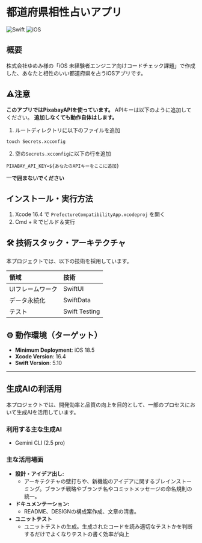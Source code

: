 # 都道府県相性占いアプリ

![Swift](https://img.shields.io/badge/Swift-5-orange.svg)
![iOS](https://img.shields.io/badge/iOS-18.5+-blue.svg)

## 概要

株式会社ゆめみ様の「iOS 未経験者エンジニア向けコードチェック課題」で作成した、あなたと相性のいい都道府県を占うiOSアプリです。

## ⚠️注意
**このアプリではPixabayAPIを使っています。**
APIキーは以下のように追加してください。
**追加しなくても動作自体はします。**
1. ルートディレクトリに以下のファイルを追加
```
touch Secrets.xcconfig
```
2. 空の`Secrets.xcconfig`に以下の行を追加
```
PIXABAY_API_KEY=${あなたのAPIキーをここに追加}
```
**`""`で囲まないでください**
## インストール・実行方法

1. Xcode 16.4 で `PrefectureCompatibilityApp.xcodeproj` を開く
3. Cmd + R でビルド＆実行

## 🛠️ 技術スタック・アーキテクチャ

本プロジェクトでは、以下の技術を採用しています。

| 領域 | 技術 |
| :--- | :--- |
| UIフレームワーク | SwiftUI |
| データ永続化 | SwiftData |
| テスト | Swift Testing |

## ⚙️ 動作環境（ターゲット）

- **Minimum Deployment**: iOS 18.5
- **Xcode Version**: 16.4
- **Swift Version**: 5.10

---

## 生成AIの利活用

本プロジェクトでは、開発効率と品質の向上を目的として、一部のプロセスにおいて生成AIを活用しています。

### 利用する主な生成AI

-   Gemini CLI (2.5 pro)

### 主な活用場面

-   **設計・アイデア出し:**
    -   アーキテクチャの壁打ちや、新機能のアイデアに関するブレインストーミング。ブランチ戦略やブランチ名やコミットメッセージの命名規則の統一。
-   **ドキュメンテーション:**
    -   README、DESIGNの構成案作成、文章の清書。
-   **ユニットテスト**
    -   ユニットテストの生成。生成されたコードを読み適切なテストかを判断するだけでよくなりテストの書く効率が向上